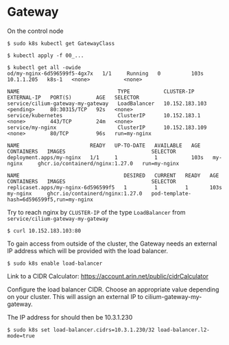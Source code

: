 # Gateway

On the control node

    $ sudo k8s kubectl get GatewayClass

    $ kubectl apply -f 00_...

```
$ kubectl get all -owide
od/my-nginx-6d596599f5-4gx7x   1/1     Running   0          103s   10.1.1.205   k8s-1   <none>           <none>

NAME                                TYPE           CLUSTER-IP       EXTERNAL-IP   PORT(S)        AGE   SELECTOR
service/cilium-gateway-my-gateway   LoadBalancer   10.152.183.103   <pending>     80:30315/TCP   92s   <none>
service/kubernetes                  ClusterIP      10.152.183.1     <none>        443/TCP        24m   <none>
service/my-nginx                    ClusterIP      10.152.183.109   <none>        80/TCP         96s   run=my-nginx

NAME                       READY   UP-TO-DATE   AVAILABLE   AGE    CONTAINERS   IMAGES                            SELECTOR
deployment.apps/my-nginx   1/1     1            1           103s   my-nginx     ghcr.io/containerd/nginx:1.27.0   run=my-nginx

NAME                                  DESIRED   CURRENT   READY   AGE    CONTAINERS   IMAGES                            SELECTOR
replicaset.apps/my-nginx-6d596599f5   1         1         1       103s   my-nginx     ghcr.io/containerd/nginx:1.27.0   pod-template-hash=6d596599f5,run=my-nginx
```

Try to reach nginx by `CLUSTER-IP` of the type `LoadBalancer` from `service/cilium-gateway-my-gateway` 

    $ curl 10.152.183.103:80

To gain access from outside of the cluster, the Gateway needs an 
external IP address which will be provided with the load balancer.

    $ sudo k8s enable load-balancer

Link to a CIDR Calculator: https://account.arin.net/public/cidrCalculator

Configure the load balancer CIDR. Choose an appropriate value depending on your cluster. 
This will assign an external IP to cilium-gateway-my-gateway.

The IP address for should then be 10.3.1.230

    $ sudo k8s set load-balancer.cidrs=10.3.1.230/32 load-balancer.l2-mode=true
